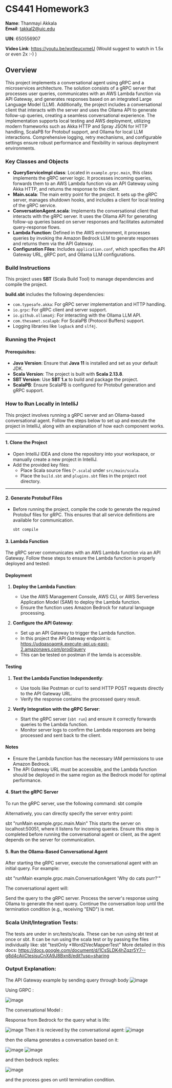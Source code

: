 # CS441 Homework3

**Name**: Thanmayi Akkala  
**Email**: takkal2@uic.edu

**UIN**: 650556907

**Video Link**: https://youtu.be/wxtleucxmeU
(Would suggest to watch in 1.5x or even 2x :-) )

## Overview
This project implements a conversational agent using gRPC and a microservices architecture. The solution consists of a gRPC server that processes user queries, communicates with an AWS Lambda function via API Gateway, and generates responses based on an integrated Large Language Model (LLM). Additionally, the project includes a conversational client that interacts with the server and uses the Ollama API to generate follow-up queries, creating a seamless conversational experience. The implementation supports local testing and AWS deployment, utilizing modern frameworks such as Akka HTTP and Spray JSON for HTTP handling, ScalaPB for Protobuf support, and Ollama for local LLM interactions. Comprehensive logging, retry mechanisms, and configurable settings ensure robust performance and flexibility in various deployment environments.


### Key Classes and Objects

- **QueryServiceImpl class**: Located in `example.grpc.main`, this class implements the gRPC server logic. It processes incoming queries, forwards them to an AWS Lambda function via an API Gateway using Akka HTTP, and returns the response to the client.
- **Main.scala**: The main entry point for the project. It sets up the gRPC server, manages shutdown hooks, and includes a client for local testing of the gRPC service.
- **ConversationAgent.scala**: Implements the conversational client that interacts with the gRPC server. It uses the Ollama API for generating follow-up queries based on server responses and facilitates automated query-response flows.
- **Lambda Function**: Defined in the AWS environment, it processes queries by invoking the Amazon Bedrock LLM to generate responses and returns them via the API Gateway.
- **Configuration Files**: Includes `application.conf`, which specifies the API Gateway URL, gRPC port, and Ollama LLM configurations.


### Build Instructions
This project uses **SBT** (Scala Build Tool) to manage dependencies and compile the project.

**build.sbt** includes the following dependencies:
- `com.typesafe.akka`: For gRPC server implementation and HTTP handling.
- `io.grpc`: For gRPC client and server support.
- `io.github.ollama4j`: For interacting with the Ollama LLM API.
- `com.thesamet.scalapb`: For ScalaPB (Protocol Buffers) support.
- Logging libraries like `logback` and `slf4j`.

### Running the Project

#### Prerequisites:
- **Java Version**: Ensure that **Java 11** is installed and set as your default JDK.
- **Scala Version**: The project is built with **Scala 2.13.8**.
- **SBT Version**: Use **SBT 1.x** to build and package the project.
- **ScalaPB**: Ensure ScalaPB is configured for Protobuf generation and gRPC support.


### How to Run Locally in IntelliJ

This project involves running a gRPC server and an Ollama-based conversational agent. Follow the steps below to set up and execute the project in IntelliJ, along with an explanation of how each component works.

---

#### 1. **Clone the Project**
- Open IntelliJ IDEA and clone the repository into your workspace, or manually create a new project in IntelliJ.
- Add the provided key files:
  - Place Scala source files (`*.scala`) under `src/main/scala`.
  - Place the `build.sbt` and `plugins.sbt` files in the project root directory.

---

#### 2. **Generate Protobuf Files**
- Before running the project, compile the code to generate the required Protobuf files for gRPC. This ensures that all service definitions are available for communication.
  ```bash
  sbt compile

#### 3. **Lambda Function**

The gRPC server communicates with an AWS Lambda function via an API Gateway. Follow these steps to ensure the Lambda function is properly deployed and tested:

#### Deployment
1. **Deploy the Lambda Function**:
   - Use the AWS Management Console, AWS CLI, or AWS Serverless Application Model (SAM) to deploy the Lambda function.
   - Ensure the function uses Amazon Bedrock for natural language processing.

2. **Configure the API Gateway**:
   - Set up an API Gateway to trigger the Lambda function.
   - In this project the API Gateway endpoint is: https://udqasoaqmk.execute-api.us-east-2.amazonaws.com/prod/query
   - This can be tested on postman if the lamda is accessible.

#### Testing
1. **Test the Lambda Function Independently**:
   - Use tools like Postman or curl to send HTTP POST requests directly to the API Gateway URL.
   - Verify the response contains the processed query result.

2. **Verify Integration with the gRPC Server**:
   - Start the gRPC server (`sbt run`) and ensure it correctly forwards queries to the Lambda function.
   - Monitor server logs to confirm the Lambda responses are being processed and sent back to the client.

#### Notes
- Ensure the Lambda function has the necessary IAM permissions to use Amazon Bedrock.
- The API Gateway URL must be accessible, and the Lambda function should be deployed in the same region as the Bedrock model for optimal performance.


#### 4. Start the gRPC Server

To run the gRPC server, use the following command:
  sbt compile

Alternatively, you can directly specify the server entry point:

sbt "runMain example.grpc.main.Main"
This starts the server on localhost:50051, where it listens for incoming queries. Ensure this step is completed before running the conversational agent or client, as the agent depends on the server for communication.
#### 5. Run the Ollama-Based Conversational Agent

After starting the gRPC server, execute the conversational agent with an initial query. For example:

sbt "runMain example.grpc.main.ConversationAgent 'Why do cats purr?'"

The conversational agent will:

Send the query to the gRPC server.
Process the server's response using Ollama to generate the next query.
Continue the conversation loop until the termination condition (e.g., receiving "END") is met.
### Scala Unit/Integration Tests:
The tests are under in src/tests/scala. These can be run using sbt test at once or sbt.
It can be run using the scala test or by passing the files individually like: sbt "testOnly *Word2VecMapperTest"
More detailed in this docs: https://docs.google.com/document/d/1CsSLDK4hZqzr5Y7--g8d4cAiiCtesisuCnXA9J8Bxn8/edit?usp=sharing
### Output Explanation:
The API Gateway example by sending query through body
![image](https://github.com/user-attachments/assets/8a5a5b04-c301-4ebf-8be8-c08a37ab9289)

Using GRPC :

![image](https://github.com/user-attachments/assets/790b0ddc-d435-4c04-8bee-6c2046c3daa3)


The conversational Model :

Response from Bedrock for the query what is life:

![image](https://github.com/user-attachments/assets/355e1a65-7f0f-49ae-a68d-11082b15c559)
Then it is recieved by the conversational agent:
![image](https://github.com/user-attachments/assets/2c4030a2-a21f-410a-8a14-469ce964d22d)

then the ollama generates a conversation based on it:

![image](https://github.com/user-attachments/assets/5e1b11dc-059a-4f6b-9c0c-645098c5e650)
![image](https://github.com/user-attachments/assets/af2d298e-0def-4c1a-8ba5-dddbea295333)

and then bedrock replies:

![image](https://github.com/user-attachments/assets/08c9261b-e798-40be-ab1c-81eec5efb33e)

and the process goes on until termination condition.














